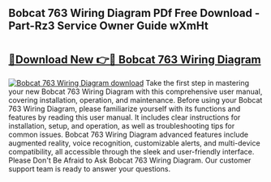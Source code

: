 ## Bobcat 763 Wiring Diagram PDf Free Download - Part-Rz3 Service Owner Guide wXmHt

# <h2><a href="http://dfqaxt0.blite.top/?on=Bobcat+763+Wiring+Diagram">🔗Download New 👉🔴 Bobcat 763 Wiring Diagram</a></h2>

[![Bobcat 763 Wiring Diagram download](https://i.imgur.com/lujVjoI.png)](http://dfqaxt0.blite.top/?on=Bobcat+763+Wiring+Diagram)
Take the first step in mastering your new Bobcat 763 Wiring Diagram with this comprehensive user manual, covering installation, operation, and maintenance. Before using your Bobcat 763 Wiring Diagram, please familiarize yourself with its functions and features by reading this user manual. It includes clear instructions for installation, setup, and operation, as well as troubleshooting tips for common issues. Bobcat 763 Wiring Diagram advanced features include augmented reality, voice recognition, customizable alerts, and multi-device compatibility, all accessible through the sleek and user-friendly interface. Please Don't Be Afraid to Ask Bobcat 763 Wiring Diagram. Our customer support team is ready to answer your questions.

